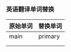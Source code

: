 # 

### 英语翻译单词替换

| 原始单词 | 替换单词 |
| -------- | -------- |
| main     | primary  |
|          |          |
|          |          |



